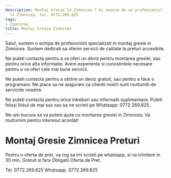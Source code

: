 ```yaml
---
description: Montaj Gresie la Zimnicea ? Ai nevoie de un profesionist in Montaj Gresie
  la Zimnicea. tel. 0772.269.825
tags:
- Zimnicea
title: Montaj Gresie Zimnicea
---
```



Salut, suntem o echipa de profesionisti specializati in montaj gresie in Zimnicea. Suntem dedicati sa oferim servicii de calitate la preturi accesibile. 

Ne puteti contacta pentru a va oferi un deviz pentru montarea gresiei, sau pentru orice alta informatie. Avem experienta si cunostintele necesare pentru a va oferi cele mai bune servicii. 

Ne puteti contacta pentru a obtine un deviz gratuit, sau pentru a face o programare. Ne place sa ne asiguram ca clientii nostri sunt multumiti de serviciile noastre. 

Ne puteti contacta pentru orice intrebari sau informatii suplimentare. Puteti folosi linkul de mai sus sau sa ne scrieti pe Whatsapp: 0772.269.825. 

Ne-am bucura sa va putem ajuta cu montarea gresiei in Zimnicea. Va multumim pentru interesul acordat!

# Montaj Gresie Zimnicea Preturi
Pentru o oferta de pret, va rog sa imi scrieti pe whatsapp, si va trimitem in 30 min, Gratuit si fara Obligatii Oferta de Pret.

Tel. 0772.269.825
Whatsapp. 0772.269.825